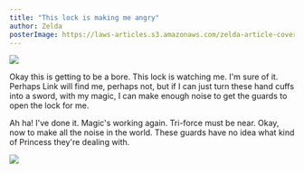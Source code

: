 ```yaml
---
title: "This lock is making me angry"
author: Zelda
posterImage: https://laws-articles.s3.amazonaws.com/zelda-article-cover-2.jpg
---
```


![](https://laws-articles.s3.amazonaws.com/article-zelda-3.jpg)

Okay this is getting to be a bore. This lock is watching me. I'm sure of it. Perhaps Link will find me, perhaps not, but if I can just turn these hand cuffs into a sword, with my magic, I can make enough noise to get the guards to open the lock for me.

Ah ha! I've done it. Magic's working again. Tri-force must be near. Okay, now to make all the noise in the world. These guards have no idea what kind of Princess they're dealing with.

![](https://laws-articles.s3.amazonaws.com/article-zelda-4.jpg)
